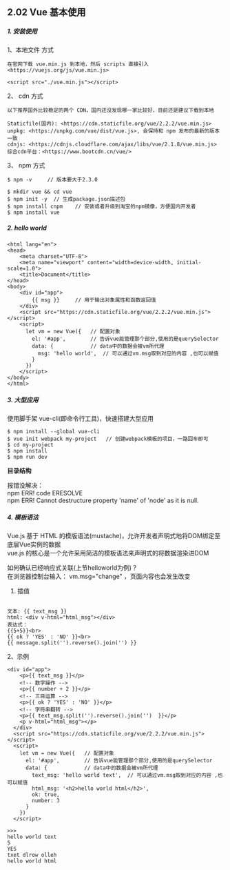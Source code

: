 ## 2.02 Vue 基本使用

##### 1. 安装使用

1、本地文件 方式
```
在官网下载 vue.min.js 到本地，然后 scripts 直接引入        
<https://vuejs.org/js/vue.min.js>   

<script src="./vue.min.js"></script>
```

2、 cdn 方式
```
以下推荐国外比较稳定的两个 CDN，国内还没发现哪一家比较好，目前还是建议下载到本地             

Staticfile(国内): <https://cdn.staticfile.org/vue/2.2.2/vue.min.js>             
unpkg: <https://unpkg.com/vue/dist/vue.js>, 会保持和 npm 发布的最新的版本一致           
cdnjs: <https://cdnjs.cloudflare.com/ajax/libs/vue/2.1.8/vue.min.js>            
综合cdn平台：<https://www.bootcdn.cn/vue/>   
```

3、 npm 方式
```
$ npm -v     // 版本要大于2.3.0

$ mkdir vue && cd vue
$ npm init -y  // 生成package.json描述包
$ npm install cnpm    // 安装或者升级到淘宝的npm镜像，方便国内开发者
$ npm install vue 
```

##### 2. hello world
```
<html lang="en">
<head>
    <meta charset="UTF-8">
    <meta name="viewport" content="width=device-width, initial-scale=1.0">
    <title>Document</title>
</head>
<body>
    <div id="app">
        {{ msg }}     // 用于输出对象属性和函数返回值
    </div>
    <script src="https://cdn.staticfile.org/vue/2.2.2/vue.min.js"></script>
    <script>
      let vm = new Vue({   // 配置对象
        el: '#app',        // 告诉vue能管理那个部分,使用的是querySelector
        data: {            // data中的数据会被vm所代理
          msg: 'hello world',  // 可以通过vm.msg取到对应的内容 ,也可以赋值       
        }
      })
    </script>
</body>
</html>
```


##### 3. 大型应用
使用脚手架 vue-cli(即命令行工具)，快速搭建大型应用     
```
$ npm install --global vue-cli
$ vue init webpack my-project   // 创建webpack模板的项目，一路回车即可
$ cd my-project
$ npm install
$ npm run dev

```
**目录结构**

报错没解决：             
npm ERR! code ERESOLVE          
npm ERR! Cannot destructure property 'name' of 'node' as it is null.         


##### 4. 模板语法
Vue.js 基于 HTML 的模版语法(mustache)，允许开发者声明式地将DOM绑定至底层Vue实例的数据                
vue.js 的核心是一个允许采用简洁的模板语法来声明式的将数据渲染进DOM        

如何确认已经响应式关联(上节helloworld为例)？             
在浏览器控制台输入： vm.msg="change"  ，页面内容也会发生改变 

1. 插值
```

文本: {{ text_msg }}
html: <div v-html="html_msg"></div>
表达式：
{{5+5}}<br>
{{ ok ? 'YES' : 'NO' }}<br>
{{ message.split('').reverse().join('') }}

```
2、示例
```
<div id="app">
    <p>{{ text_msg }}</p>   
    <!-- 数字操作 -->
    <p>{{ number + 2 }}</p>
    <!-- 三目运算 -->
    <p>{{ ok ? 'YES' : 'NO' }}</p>
    <!-- 字符串翻转 -->
    <p>{{ text_msg.split('').reverse().join('')  }}</p>
    <p v-html="html_msg"></p>
  </div>
  <script src="https://cdn.staticfile.org/vue/2.2.2/vue.min.js"></script>
  <script>
    let vm = new Vue({   // 配置对象
      el: '#app',        // 告诉vue能管理那个部分,使用的是querySelector
      data: {            // data中的数据会被vm所代理
        text_msg: 'hello world text',  // 可以通过vm.msg取到对应的内容 ,也可以赋值  
        html_msg: '<h2>hello world html</h2>',
        ok: true,
        number: 3
      }
    })
  </script>

>>>
hello world text
5
YES
txet dlrow olleh
hello world html
```
